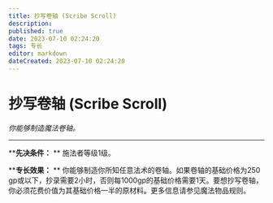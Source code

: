 ```yaml
---
title: 抄写卷轴 (Scribe Scroll)
description: 
published: true
date: 2023-07-10 02:24:20
tags: 专长
editor: markdown
dateCreated: 2023-07-10 02:24:20
---
```


# 抄写卷轴 (Scribe Scroll)

_你能够制造魔法卷轴。_

---

****先决条件：** ** 施法者等级1级。

****专长效果：** ** 你能够制造你所知任意法术的卷轴。如果卷轴的基础价格为250
gp或以下，抄录需要2小时，否则每1000gp的基础价格需要1天。要想抄写卷轴，你必须花费价值为其基础价格一半的原材料。更多信息请参见魔法物品规则。

